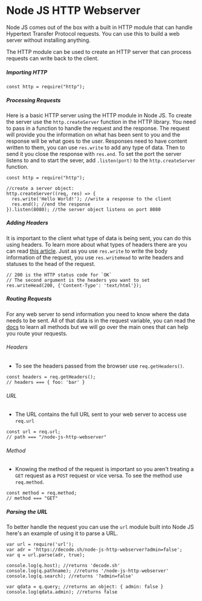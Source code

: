 # Node JS HTTP Webserver
Node JS comes out of the box with a built in HTTP module that can handle Hypertext Transfer Protocol requests. You can use this to build a web server without installing anything.

The HTTP module can be used to create an HTTP server that can process requests can write back to the client.
##### Importing HTTP
```
const http = require("http");
```
##### Processing Requests
Here is a basic HTTP server using the HTTP module in Node JS. To create the server use the `http.createServer` function in the HTTP library. You need to pass in a function to handle the request and the response. The request will provide you the information on what has been sent to you and the response will be what goes to the user. Responses need to have content written to them, you can use `res.write` to add any type of data. Then to send it you close the response with `res.end`. To set the port the server listens to and to start the sever, add `.listen(port)` to the `http.createServer` function.
```
const http = require("http");

//create a server object:
http.createServer((req, res) => {
  res.write('Hello World!'); //write a response to the client
  res.end(); //end the response
}).listen(8080); //the server object listens on port 8080
```

##### Adding Headers
It is important to the client what type of data is being sent, you can do this using headers. To learn more about what types of headers there are you can read [this article](https://decode.sh/http-headers-basics). Just as you use `res.write` to write the body information of the request, you use `res.writeHead` to write headers and statuses to the head of the request.
```
// 200 is the HTTP status code for `OK`
// The second argument is the headers you want to set
res.writeHead(200, {'Content-Type': 'text/html'});
```

##### Routing Requests
For any web server to send information you need to know where the data needs to be sent. All of that data is in the request variable, you can read the [docs](https://nodejs.org/api/http.html) to learn all methods but we will go over the main ones that can help you route your requests.
###### Headers
* To see the headers passed from the browser use `req.getHeaders()`.
```
const headers = req.getHeaders();
// headers === { foo: 'bar' }
```
###### URL
* The URL contains the full URL sent to your web server to access use `req.url`
```
const url = req.url;
// path === "/node-js-http-webserver"
```
###### Method
* Knowing the method of the request is important so you aren't treating a `GET` request as a `POST` request or vice versa. To see the method use `req.method`.
```
const method = req.method;
// method === "GET"
```
##### Parsing the URL
To better handle the request you can use the `url` module built into Node JS here's an example of using it to parse a URL.
```
var url = require('url');
var adr = 'https://decode.sh/node-js-http-webserver?admin=false';
var q = url.parse(adr, true);

console.log(q.host); //returns 'decode.sh'
console.log(q.pathname); //returns '/node-js-http-webserver'
console.log(q.search); //returns '?admin=false'

var qdata = q.query; //returns an object: { admin: false }
console.log(qdata.admin); //returns false
```